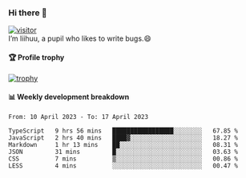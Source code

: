 ### Hi there 👋
[![visitor](https://visitor-badge.glitch.me/badge?page_id=liihuu&right_color=blue)](https://github.com/liihuu)<br>
I’m liihuu, a pupil who likes to write bugs.😄


#### 🏆 Profile trophy
[![trophy](https://github-profile-trophy.vercel.app?username=liihuu&margin-w=16&margin-h=16&rank=-C,-B)](https://github.com/liihuu)


#### 📊 Weekly development breakdown
<!--START_SECTION:waka-->

```text
From: 10 April 2023 - To: 17 April 2023

TypeScript   9 hrs 56 mins   █████████████████░░░░░░░░   67.85 %
JavaScript   2 hrs 40 mins   ████▓░░░░░░░░░░░░░░░░░░░░   18.27 %
Markdown     1 hr 13 mins    ██░░░░░░░░░░░░░░░░░░░░░░░   08.31 %
JSON         31 mins         █░░░░░░░░░░░░░░░░░░░░░░░░   03.63 %
CSS          7 mins          ▒░░░░░░░░░░░░░░░░░░░░░░░░   00.86 %
LESS         4 mins          ░░░░░░░░░░░░░░░░░░░░░░░░░   00.47 %
```

<!--END_SECTION:waka-->

<!--
**liihuu/liihuu** is a ✨ _special_ ✨ repository because its `README.md` (this file) appears on your GitHub profile.

Here are some ideas to get you started:

- 🔭 I’m currently working on ...
- 🌱 I’m currently learning ...
- 👯 I’m looking to collaborate on ...
- 🤔 I’m looking for help with ...
- 💬 Ask me about ...
- 📫 How to reach me: ...
- 😄 Pronouns: ...
- ⚡ Fun fact: ...
-->
